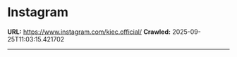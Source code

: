 # Instagram

**URL:** https://www.instagram.com/kiec.official/
**Crawled:** 2025-09-25T11:03:15.421702

---

